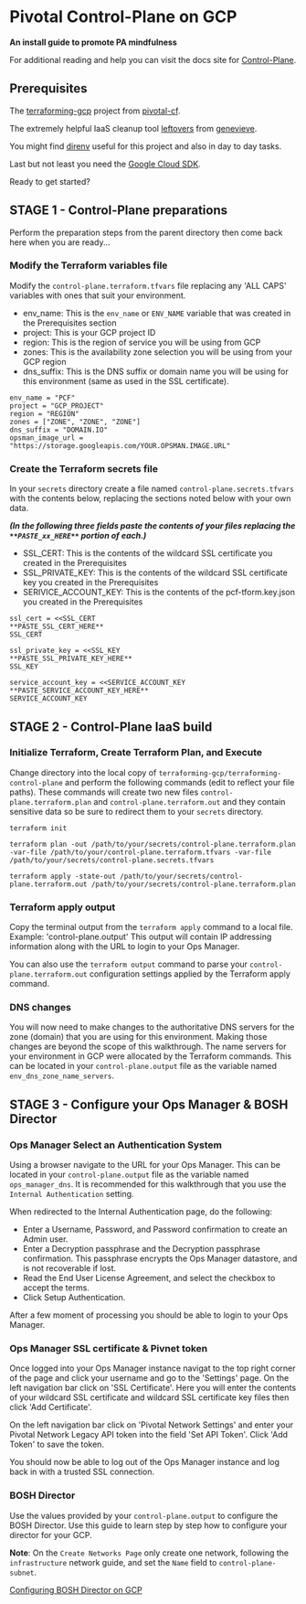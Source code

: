 # Pivotal Control-Plane on GCP
**An install guide to promote PA mindfulness**

For additional reading and help you can visit the docs site for [Control-Plane](https://control-plane-docs.cfapps.io/).

## Prerequisites
The [terraforming-gcp](https://github.com/pivotal-cf/terraforming-gcp/) project from [pivotal-cf](https://github.com/pivotal-cf).

The extremely helpful IaaS cleanup tool [leftovers](https://github.com/genevieve/leftovers) from [genevieve](https://github.com/genevieve).

You might find [direnv](https://direnv.net/) useful for this project and also in day to day tasks.

Last but not least you need the [Google Cloud SDK](https://cloud.google.com/sdk/docs/).

Ready to get started?

## STAGE 1 - Control-Plane preparations
Perform the preparation steps from the parent directory then come back here when you are ready...

### Modify the Terraform variables file
Modify the `control-plane.terraform.tfvars` file replacing any 'ALL CAPS' variables with ones that suit your environment.

  - env_name: This is the `env_name` or `ENV_NAME` variable that was created in the Prerequisites section
  - project: This is your GCP project ID
  - region: This is the region of service you will be using from GCP
  - zones: This is the availability zone selection you will be using from your GCP region
  - dns_suffix: This is the DNS suffix or domain name you will be using for this environment (same as used in the SSL certificate).

```
env_name = "PCF"
project	= "GCP_PROJECT"
region = "REGION"
zones = ["ZONE", "ZONE", "ZONE"]
dns_suffix = "DOMAIN.IO"
opsman_image_url = "https://storage.googleapis.com/YOUR.OPSMAN.IMAGE.URL"
```

### Create the Terraform secrets file
In your `secrets` directory create a file named `control-plane.secrets.tfvars` with the contents below, replacing the sections noted below with your own data.

__*(In the following three fields paste the contents of your files replacing the `**PASTE_xx_HERE**` portion of each.)*__

  - SSL_CERT: This is the contents of the wildcard SSL certificate you created in the Prerequisites
  - SSL_PRIVATE_KEY: This is the contents of the wildcard SSL certificate key you created in the Prerequisites
  - SERIVICE_ACCOUNT_KEY: This is the contents of the pcf-tform.key.json you created in the Prerequisites

```
ssl_cert = <<SSL_CERT
**PASTE_SSL_CERT_HERE**
SSL_CERT

ssl_private_key = <<SSL_KEY
**PASTE_SSL_PRIVATE_KEY_HERE**
SSL_KEY

service_account_key = <<SERVICE_ACCOUNT_KEY
**PASTE_SERVICE_ACCOUNT_KEY_HERE**
SERVICE_ACCOUNT_KEY
```

## STAGE 2 - Control-Plane IaaS build
### Initialize Terraform, Create Terraform Plan, and Execute
Change directory into the local copy of `terraforming-gcp/terraforming-control-plane` and perform the following commands (edit to reflect your file paths). These commands will create two new files `control-plane.terraform.plan` and `control-plane.terraform.out` and they contain sensitive data so be sure to redirect them to your `secrets` directory.
```
terraform init

terraform plan -out /path/to/your/secrets/control-plane.terraform.plan -var-file /path/to/your/control-plane.terraform.tfvars -var-file /path/to/your/secrets/control-plane.secrets.tfvars

terraform apply -state-out /path/to/your/secrets/control-plane.terraform.out /path/to/your/secrets/control-plane.terraform.plan
```

### Terraform apply output
Copy the terminal output from the `terraform apply` command to a local file. Example: 'control-plane.output' This output will contain IP addressing information along with the URL to login to your Ops Manager.

You can also use the `terraform output` command to parse your `control-plane.terraform.out` configuration settings applied by the Terraform apply command.

### DNS changes
You will now need to make changes to the authoritative DNS servers for the zone (domain) that you are using for this environment. Making those changes are beyond the scope of this walkthrough. The name servers for your environment in GCP were allocated by the Terraform commands. This can be located in your `control-plane.output` file as the variable named `env_dns_zone_name_servers`.

## STAGE 3 - Configure your Ops Manager & BOSH Director
### Ops Manager Select an Authentication System
Using a browser navigate to the URL for your Ops Manager. This can be located in your `control-plane.output` file as the variable named `ops_manager_dns`. It is recommended for this walkthrough that you use the `Internal Authentication` setting.

When redirected to the Internal Authentication page, do the following:

  - Enter a Username, Password, and Password confirmation to create an Admin user.
  - Enter a Decryption passphrase and the Decryption passphrase confirmation. This passphrase encrypts the Ops Manager datastore, and is not recoverable if lost.
  - Read the End User License Agreement, and select the checkbox to accept the terms.
  - Click Setup Authentication.

After a few moment of processing you should be able to login to your Ops Manager.

### Ops Manager SSL certificate & Pivnet token
Once logged into your Ops Manager instance navigat to the top right corner of the page and click your username and go to the 'Settings' page. On the left navigation bar click on 'SSL Certificate'. Here you will enter the contents of your wildcard SSL certificate and wildcard SSL certificate key files then click 'Add Certificate'.

On the left navigation bar click on 'Pivotal Network Settings' and enter your Pivotal Network Legacy API token into the field 'Set API Token'. Click 'Add Token' to save the token.

You should now be able to log out of the Ops Manager instance and log back in with a trusted SSL connection.

### BOSH Director
Use the values provided by your `control-plane.output` to configure the BOSH Director. Use this guide to learn step by step how to configure your director for your GCP.

**Note**: On the `Create Networks Page` only create one network, following the `infrastructure` network guide, and set the `Name` field to `control-plane-subnet`.

[Configuring BOSH Director on GCP](https://docs.pivotal.io/pivotalcf/2-4/om/gcp/config-terraform.html)

<!--- SAMPLE COMMENT --->
